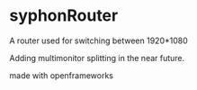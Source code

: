 syphonRouter
============

A router used for switching between 1920*1080

Adding multimonitor splitting in the near future.

made with openframeworks

